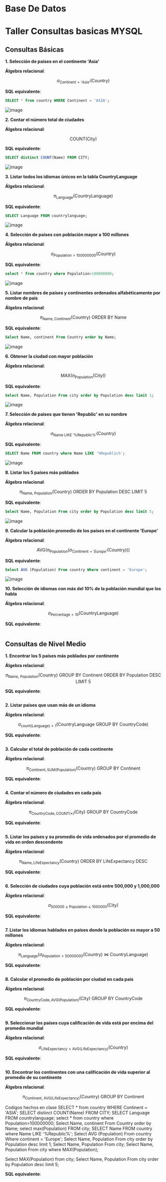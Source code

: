 # Base De Datos

# Taller Consultas basicas MYSQL

## Consultas Básicas

**1. Selección de países en el continente 'Asia'**

**Álgebra relacional**:

$$
\sigma_{\text{Continent} = 'Asia'}(\text{Country})
$$

**SQL equivalente**:

```sql
SELECT * from country WHERE Continent = 'ASIA';
```

![image](https://github.com/user-attachments/assets/cbf8aa53-326d-4f7e-84fe-1862e720de5c)


**2. Contar el número total de ciudades**

**Álgebra relacional**:  

$$
\text{COUNT}(\text{City})
$$

**SQL equivalente**:  
```sql
SELECT distinct COUNT(Name) FROM CITY; 
```

![image](https://github.com/user-attachments/assets/e00e986d-a6c6-4464-b93e-f82ef8de895b)

**3. Listar todos los idiomas únicos en la tabla CountryLanguage**

**Álgebra relacional**:  

$$
\pi_{\text{Language}}(\text{CountryLanguage})
$$

**SQL equivalente**:  
```sql
SELECT Language FROM countrylanguage;
```

![image](https://github.com/user-attachments/assets/2101dcea-5c52-40b2-8461-58fdf6c3fd1d)

**4. Selección de países con población mayor a 100 millones**

**Álgebra relacional**:  

$$
\sigma_{\text{Population} > 100000000}(\text{Country})
$$

**SQL equivalente**:  
```sql
select * from country where Population>100000000;
```

![image](https://github.com/user-attachments/assets/e948257e-264e-4a90-b211-717bcc95934e)

**5. Listar nombres de países y continentes ordenados alfabéticamente por nombre de país**

**Álgebra relacional**:  

$$
\pi_{\text{Name}, \text{Continent}}(\text{Country}) \text{ ORDER BY Name}
$$

**SQL equivalente**:  
```sql
Select Name, continent From Country order by Name; 
```

![image](https://github.com/user-attachments/assets/38aaae18-d183-4f53-a6f8-666f7fe44612)

**6. Obtener la ciudad con mayor población**

**Álgebra relacional**:  

$$
\text{MAX}(\pi_{\text{Population}}(\text{City}))
$$

**SQL equivalente**:  
```sql
Select Name, Population From city order by Population desc limit 1;
```
![image](https://github.com/user-attachments/assets/634b3771-2355-456d-8449-99edc523b359)


**7. Selección de países que tienen 'Republic' en su nombre**

**Álgebra relacional**:  

$$
\sigma_{\text{Name LIKE '%Republic%'}}(\text{Country})
$$

**SQL equivalente**:  
```sql
SELECT Name FROM country where Name LIKE '%Republic%';
```

![image](https://github.com/user-attachments/assets/9cedcd6b-2ac7-4d1e-8f09-2e110fea1cc9)


**8. Listar los 5 países más poblados**

**Álgebra relacional**:  

$$
\pi_{\text{Name, Population}}(\text{Country}) \text{ ORDER BY Population DESC LIMIT 5}
$$

**SQL equivalente**:  
```sql
Select Name, Population From city order by Population desc limit 5;
```

![image](https://github.com/user-attachments/assets/fb6f64ce-6071-4adb-97fa-7c3fd37c07d2)


**9. Calcular la población promedio de los países en el continente 'Europe'**

**Álgebra relacional**:  

$$
\text{AVG}(\pi_{\text{Population}}(\sigma_{\text{Continent} = 'Europe'}(\text{Country})))
$$

**SQL equivalente**:  
```sql
Select AVG (Population) From country Where continent = 'Europe';
```
![image](https://github.com/user-attachments/assets/aa7c73c9-d412-48e0-8e9e-d066643e284e)


**10. Selección de idiomas con más del 10% de la población mundial que los habla**

**Álgebra relacional**:  

$$
\sigma_{\text{Percentage} > 10}(\text{CountryLanguage})
$$

**SQL equivalente**:  
```sql

```

## Consultas de Nivel Medio

**1. Encontrar los 5 países más poblados por continente**

**Álgebra relacional**:  

$$
\pi_{\text{Name, Population}}(\text{Country}) \text{ GROUP BY Continent ORDER BY Population DESC LIMIT 5}
$$

**SQL equivalente**:  
```sql

```

**2. Listar países que usan más de un idioma**

**Álgebra relacional**:  

$$
\sigma_{\text{count(Language)} > 1}(\text{CountryLanguage GROUP BY CountryCode})
$$

**SQL equivalente**:  
```sql

```

**3. Calcular el total de población de cada continente**

**Álgebra relacional**:  

$$
\pi_{\text{Continent}, \text{SUM(Population)}}(\text{Country}) \text{ GROUP BY Continent}
$$

**SQL equivalente**:  
```sql

```

**4. Contar el número de ciudades en cada país**

**Álgebra relacional**:  

$$
\pi_{\text{CountryCode}, \text{COUNT(*)}}(\text{City}) \text{ GROUP BY CountryCode}
$$

**SQL equivalente**:  
```sql

```

**5. Listar los países y su promedio de vida ordenados por el promedio de vida en orden descendente**

**Álgebra relacional**:  

$$
\pi_{\text{Name}, \text{LifeExpectancy}}(\text{Country}) \text{ ORDER BY LifeExpectancy DESC}
$$

**SQL equivalente**:  
```sql

```

**6. Selección de ciudades cuya población está entre 500,000 y 1,000,000**

**Álgebra relacional**:  

$$
\sigma_{500000 \leq \text{Population} \leq 1000000}(\text{City})
$$

**SQL equivalente**:  
```sql

```

**7. Listar los idiomas hablados en países donde la población es mayor a 50 millones**

**Álgebra relacional**:  

$$
\pi_{\text{Language}}(\sigma_{\text{Population} > 50000000}(\text{Country}) \bowtie \text{CountryLanguage})
$$

**SQL equivalente**:  
```sql

```

**8. Calcular el promedio de población por ciudad en cada país**

**Álgebra relacional**:  

$$
\pi_{\text{CountryCode}, \text{AVG(Population)}}(\text{City}) \text{ GROUP BY CountryCode}
$$

**SQL equivalente**:  
```sql

```

**9. Seleccionar los países cuya calificación de vida está por encima del promedio mundial**

**Álgebra relacional**:  

$$
\sigma_{\text{LifeExpectancy} > \text{AVG(LifeExpectancy)}}(\text{Country})
$$

**SQL equivalente**:  
```sql

```

**10. Encontrar los continentes con una calificación de vida superior al promedio de su continente**

**Álgebra relacional**:  

$$
\pi_{\text{Continent, AVG(LifeExpectancy)}}(\text{Country}) \text{ GROUP BY Continent}
$$







Codigos hechos en clase 
SELECT * from country WHERE Continent = 'ASIA';
SELECT distinct COUNT(Name) FROM CITY; 
SELECT Language FROM countrylanguage;
select * from country where Population>100000000;
Select Name, continent From Country order by Name; 
select max(Population) FROM city;
SELECT Name FROM country where Name LIKE '%Republic%';
Select AVG (Population) From country Where continent = 'Europe';
Select Name, Population From city order by Population desc limit 1;
Select Name, Population From city;
Select Name, Population From city where MAX(Population);

Select MAX(Population) from city;
Select Name, Population From city order by Population desc limit 5;


**SQL equivalente**:  
```sql

```
